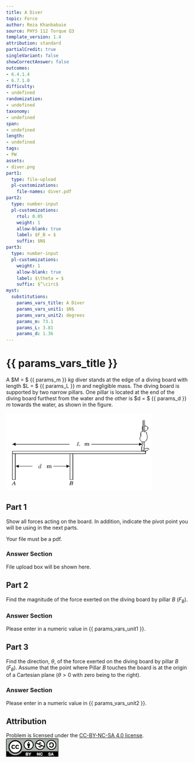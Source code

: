 ```yaml
---
title: A Diver
topic: Force
author: Reza Khanbabaie
source: PHYS 112 Torque Q3
template_version: 1.4
attribution: standard
partialCredit: true
singleVariant: false
showCorrectAnswer: false
outcomes:
- 6.4.1.4
- 6.7.1.0
difficulty:
- undefined
randomization:
- undefined
taxonomy:
- undefined
span:
- undefined
length:
- undefined
tags:
- PW
assets:
- diver.png
part1:
  type: file-upload
  pl-customizations:
    file-names: diver.pdf
part2:
  type: number-input
  pl-customizations:
    rtol: 0.05
    weight: 1
    allow-blank: true
    label: $F_B = $
    suffix: $N$
part3:
  type: number-input
  pl-customizations:
    weight: 1
    allow-blank: true
    label: $\theta = $
    suffix: $^\circ$
myst:
  substitutions:
    params_vars_title: A Diver
    params_vars_unit1: $N$
    params_vars_unit2: degrees
    params_m: 73.1
    params_L: 3.81
    params_d: 1.36
---
```

# {{ params_vars_title }}
A $M = $ {{ params_m }} $kg$ diver stands at the edge of a diving board with length $L = $ {{ params_L }} $m$ and negligible mass. The diving board is supported by two narrow pillars. One pillar is located at the end of the diving board furthest from the water and the other is $d = $ {{ params_d }} $m$ towards the water, as shown in the figure.

<img src="diver.png" width=400 alt="A diver stands at the right edge of a diving board of length L metres supported by two pillars A and B which are d metres apart. Pillar A touches the left end of the board.">

## Part 1

Show all forces acting on the board. In addition, indicate the pivot point you will be using in the next parts.

Your file must be a pdf.

### Answer Section

File upload box will be shown here.

## Part 2

Find the magnitude of the force exerted on the diving board by pillar $B$ ($F_B$).

### Answer Section

Please enter in a numeric value in {{ params_vars_unit1 }}.

## Part 3

Find the direction, $\theta$, of the force exerted on the diving board by pillar $B$ ($F_B$). Assume that the point where Pillar $B$ touches the board is at the origin of a Cartesian plane ($\theta > 0$ with zero being to the right).

### Answer Section

Please enter in a numeric value in {{ params_vars_unit2 }}.

## Attribution

Problem is licensed under the [CC-BY-NC-SA 4.0 license](https://creativecommons.org/licenses/by-nc-sa/4.0/).<br> ![The Creative Commons 4.0 license requiring attribution-BY, non-commercial-NC, and share-alike-SA license.](https://raw.githubusercontent.com/firasm/bits/master/by-nc-sa.png)
